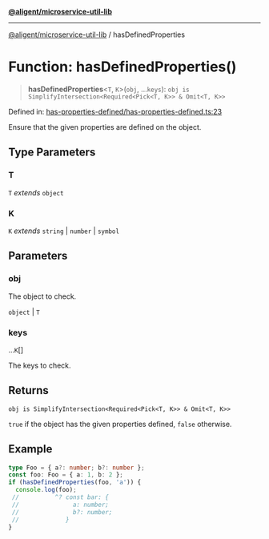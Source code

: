 [**@aligent/microservice-util-lib**](../modules.md)

***

[@aligent/microservice-util-lib](../modules.md) / hasDefinedProperties

# Function: hasDefinedProperties()

> **hasDefinedProperties**\<`T`, `K`\>(`obj`, ...`keys`): `obj is SimplifyIntersection<Required<Pick<T, K>> & Omit<T, K>>`

Defined in: [has-properties-defined/has-properties-defined.ts:23](https://github.com/aligent/microservice-development-utilities/blob/e13483771966234032f5249dc36c2c31c71d7cf1/packages/microservice-util-lib/src/has-properties-defined/has-properties-defined.ts#L23)

Ensure that the given properties are defined on the object.

## Type Parameters

### T

`T` *extends* `object`

### K

`K` *extends* `string` \| `number` \| `symbol`

## Parameters

### obj

The object to check.

`object` | `T`

### keys

...`K`[]

The keys to check.

## Returns

`obj is SimplifyIntersection<Required<Pick<T, K>> & Omit<T, K>>`

`true` if the object has the given properties defined, `false` otherwise.

## Example

```ts
type Foo = { a?: number; b?: number };
const foo: Foo = { a: 1, b: 2 };
if (hasDefinedProperties(foo, 'a')) {
  console.log(foo);
 //          ^? const bar: {
 //               a: number;
 //               b?: number;
 //             }
}
```
